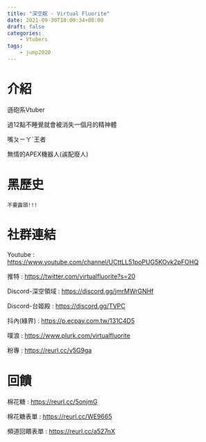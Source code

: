```yaml
---
title: "深空眠 - Virtual Fluorite"
date: 2021-09-30T18:00:34+08:00
draft: false
categories:
    - Vtubers
tags:
    - jump2020
---
```

# 介紹

遜砲系Vtuber

過12點不睡覺就會被消失一個月的精神體

嘴ㄆㄧㄚˊ王者

無情的APEX機器人(誒配廢人)

# 黑歷史
```
不要露頭!!!
```
# 社群連結

Youtube : https://www.youtube.com/channel/UCttLL51poPUG5KOvk2pFOHQ

推特 : 
https://twitter.com/virtualfluorite?s=20

Discord-深空領域 : 
https://discord.gg/jmrMWrGNHf

Discord-台姬殿 : 
https://discord.gg/TVPC

抖內(綠界) : 
https://p.ecpay.com.tw/131C4D5

噗浪 : 
https://www.plurk.com/virtualfluorite

粉專 : https://reurl.cc/v5G9ga

# 回饋

棉花糖 : https://reurl.cc/5onjmG 

棉花糖表單 : https://reurl.cc/WE9665 

頻道回饋表單 : https://reurl.cc/a527nX